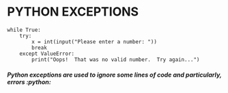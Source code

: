 # PYTHON EXCEPTIONS
```
while True:
    try:
        x = int(input("Please enter a number: "))
        break
    except ValueError:
        print("Oops!  That was no valid number.  Try again...")

```

##### Python exceptions are used to ignore some lines of code and particularly, errors :python:

